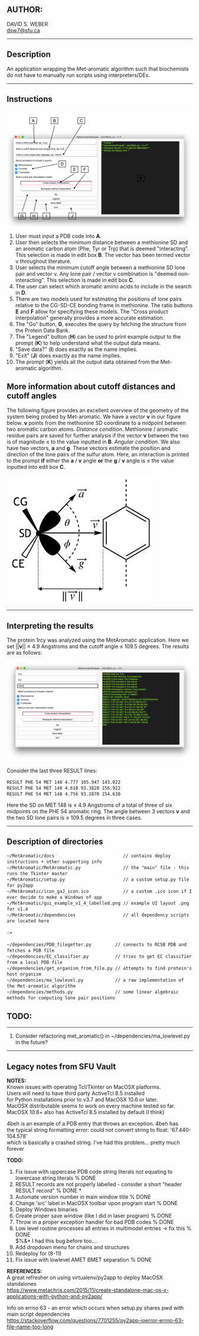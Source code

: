 ## AUTHOR:  
DAVID S. WEBER  
dsw7@sfu.ca  
  
---
## Description  
An application wrapping the Met-aromatic algorithm such that biochemists  
do not have to manually run scripts using interpreters/DEs.  
  
---
## Instructions  
  
<img src="https://github.com/dsw7/MetAromatic/blob/master/gui_example_v1_4_labelled.png">     

1. User must input a PDB code into **A**.  
2. User then selects the minimum distance between a methionine SD and an aromatic carbon atom (Phe, Tyr or Trp) that is deemed "interacting". This selection is made in edit box **B**. The vector has been termed vector v throughout literature.  
3. User selects the minimum cutoff angle between a methionine SD lone pair and vector v. Any lone pair / vector v combination is "deemed non-interacting". This selection is made in edit box **C**.  
4. The user can select which aromatic amino acids to include in the search in **D**.  
5. There are two models used for estimating the positions of lone pairs relative to the CG-SD-CE bonding frame in methionine. The ratio buttons **E** and **F** allow for specifying these models. The "Cross product interpolation" generally provides a more accurate estimation.  
6. The "Go" button, **G**, executes the query by fetching the structure from the Protein Data Bank.  
7. The "Legend" button (**H**) can be used to print example output to the prompt (**K**) to help understand what the output data means.  
8. "Save data?" (**I**) does exactly as the name implies.  
9. "Exit" (**J**) does exactly as the name implies.  
10. The prompt (**K**) yields all the output data obtained from the Met-aromatic algorithm.  

## More information about cutoff distances and cutoff angles  

The following figure provides an excellent overview of the geometry of the system being probed by Met-aromatic. We have a vector **v** in our figure below. **v** points from the methionine SD coordinate to a midpoint between two aromatic carbon atoms. _Distance condition_. Methionine / aromatic residue pairs are saved for further analysis if the vector **v** between the two is of magnitude ≤ to the value inputted in **B**. _Angular condition_. We also have two vectors, **a** and **g**. These vectors estimate the position and direction of the lone pairs of the sulfur atom. Here, an interaction is printed to the prompt **if** either the **a** / **v** angle **or** the **g** / **v** angle is ≤ the value inputted into edit box **C**.    
  
<img src="https://github.com/dsw7/MetAromatic/blob/master/cd_schematic_chapter2.png" width="400">  

---  
  
## Interpreting the results  
The protein 1rcy was analyzed using the MetAromatic application. Here we set ||**v**|| ≤ 4.9 Angstroms and the cutoff angle ≤ 109.5 degrees. The results are as follows:  

<img src="https://github.com/dsw7/MetAromatic/blob/master/results_1rcy.png">  
  
Consider the last three RESULT lines:  

    RESULT PHE 54 MET 148 4.777 105.947 143.022  
    RESULT PHE 54 MET 148 4.610 93.3820 156.922  
    RESULT PHE 54 MET 148 4.756 93.2870 154.630  

Here the SD on MET 148 is ≤ 4.9 Angstroms of a total of three of six midpoints on the PHE 54 aromatic ring. The angle between 3 vectors **v** and the two SD lone pairs is ≤ 109.5 degrees in three cases.  

---  

## Description of directories  

    ~/MetAromatic/docs                          // contains deploy instructions + other supporting info  
    ~/MetAromatic/MetAromatic.py                // the "main" file - this runs the Tkinter master  
    ~/MetAromatic/setup.py                      // a custom setup.py file for py2app  
    ~/MetAromatic/icon_gaJ_icon.ico             // a custom .ico icon if I ever decide to make a Windows of app
    ~/MetAromatic/gui_example_v1_4_labelled.png // example UI layout .png for v1.4  
    ~/MetAromatic/dependencies                  // all dependency scripts are located here  
  
    ->
  
    ~/dependencies/PDB_filegetter.py         // connects to RCSB PDB and fetches a PDB file  
    ~/dependencies/EC_classifier.py          // tries to get EC classifier from a local PDB file  
    ~/dependencies/get_organism_from_file.py // attempts to find protein's host organism  
    ~/dependencies/ma_lowlevel.py            // a raw implementation of the Met-aromatic algorithm  
    ~/dependencies/methods.py                // some linear algebraic methods for computing lone pair positions  
   
## TODO:  
--- 
1. Consider refactoring met_aromatic() in ~/dependencies/ma_lowlevel.py in the future?  
  
---  
## Legacy notes from SFU Vault  
  
**NOTES:**  
Known issues with operating Tcl/Tkinter on MacOSX platforms.  
Users will need to have third party ActiveTcl 8.5 installed  
for Python installations prior to v3.7 and MacOSX 10.6 or later.  
MacOSX distributable seems to work on every machine tested so far.  
MacOSX 10.8+ also has ActiveTcl 8.5 installed by default (I think)  
  
4beh is an example of a PDB entry that throws an exception. 4beh has  
the typical string formatting error: could not convert string to float: '67.440-104.578'  
which is basically a crashed string. I've had this problem... pretty much forever  
  
**TODO:**   
1. Fix issue with uppercase PDB code string literals not equating to lowercase string literals   % DONE  
2. RESULT records are not properly labelled - consider a short "header RESULT record"            % DONE *  
3. Automate version number in main window title                                                  % DONE  
4. Change 'src' label in MacOSX toolbar upon program start                                       % DONE  
5. Deploy Windows binaries  
6. Create proper save window (like I did in laser program)                                       % DONE  
7. Throw in a proper exception handler for bad PDB codes                                         % DONE  
8. Low level routine processes all entries in multimodel entries -> fix this                     % DONE  
    $%&* I had this bug before too....  
9. Add dropdown menu for chains and structures  
10. Redeploy for (8-11)  
11. Fix issue with lowlevel AMET BMET separation                                                 % DONE  
  
**REFERENCES:**  
A great refresher on using virtualenv/py2app to deploy MacOSX standalones  
https://www.metachris.com/2015/11/create-standalone-mac-os-x-applications-with-python-and-py2app/  
  
Info on errno 63 - an error which occurs when setup.py shares pwd with main script dependencies  
https://stackoverflow.com/questions/7701255/py2app-ioerror-errno-63-file-name-too-long  
   



